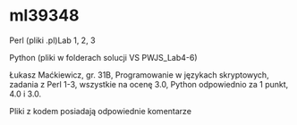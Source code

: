 # ml39348
Perl (pliki .pl)Lab 1, 2, 3

Python (pliki w folderach solucji VS PWJS_Lab4-6)

Łukasz Maćkiewicz, gr. 31B, Programowanie w językach skryptowych, zadania z Perl 1-3, wszystkie na ocenę 3.0, Python odpowiednio za 1 punkt, 4.0 i 3.0.

Pliki z kodem posiadają odpowiednie komentarze
